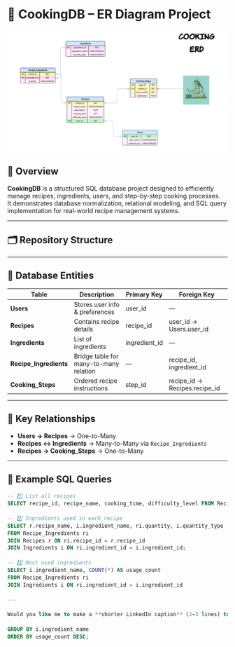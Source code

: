 # 🍳 CookingDB – ER Diagram Project

![CookingDB Banner](https://github.com/sanika76/Cookbook-Database-Design/blob/main/ER%20Diagram%20(Cooking).jpg)

## 📖 Overview
**CookingDB** is a structured SQL database project designed to efficiently manage recipes, ingredients, users, and step-by-step cooking processes.  
It demonstrates database normalization, relational modeling, and SQL query implementation for real-world recipe management systems.

---

## 🗂️ Repository Structure

---

## 🧱 Database Entities
| Table | Description | Primary Key | Foreign Key |
|-------|--------------|--------------|--------------|
| **Users** | Stores user info & preferences | user_id | — |
| **Recipes** | Contains recipe details | recipe_id | user_id → Users.user_id |
| **Ingredients** | List of ingredients | ingredient_id | — |
| **Recipe_Ingredients** | Bridge table for many-to-many relation | — | recipe_id, ingredient_id |
| **Cooking_Steps** | Ordered recipe instructions | step_id | recipe_id → Recipes.recipe_id |

---

## 🔗 Key Relationships
- **Users → Recipes** → One-to-Many  
- **Recipes ↔ Ingredients** → Many-to-Many via `Recipe_Ingredients`  
- **Recipes → Cooking_Steps** → One-to-Many  

---

## 🧩 Example SQL Queries
```sql
-- 1️⃣ List all recipes
SELECT recipe_id, recipe_name, cooking_time, difficulty_level FROM Recipes;

-- 2️⃣ Ingredients used in each recipe
SELECT r.recipe_name, i.ingredient_name, ri.quantity, i.quantity_type
FROM Recipe_Ingredients ri
JOIN Recipes r ON ri.recipe_id = r.recipe_id
JOIN Ingredients i ON ri.ingredient_id = i.ingredient_id;

-- 3️⃣ Most used ingredients
SELECT i.ingredient_name, COUNT(*) AS usage_count
FROM Recipe_Ingredients ri
JOIN Ingredients i ON ri.ingredient_id = i.ingredient_id

---

Would you like me to make a **shorter LinkedIn caption** (2–3 lines) to upload this project post with your PPT?

GROUP BY i.ingredient_name
ORDER BY usage_count DESC;
